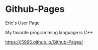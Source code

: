 
# Github-Pages


Eric's User Page

My favorite programming language is C++

https://j5995.github.io/Github-Pages/
